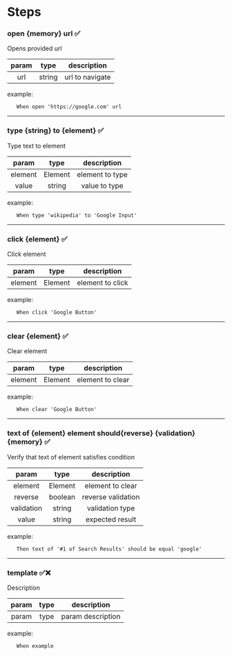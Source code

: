 # Steps

### open {memory} url &#9989;

Opens provided url

| param |  type  |   description   |
|:-----:|:------:|:---------------:|
|  url  | string | url to navigate |
example:
```gherkin
   When open 'https://google.com' url
```
---
### type {string} to {element} &#9989;

Type text to element

|  param  |  type   |   description   |
|:-------:|:-------:|:---------------:|
| element | Element | element to type |
|  value  | string  |  value to type  |
example:
```gherkin
   When type 'wikipedia' to 'Google Input'
```
---
### click {element} &#9989;

Click element

|  param  |  type   |   description    |
|:-------:|:-------:|:----------------:|
| element | Element | element to click |
example:
```gherkin
   When click 'Google Button'
```
---
### clear {element} &#9989;

Clear element

|  param  |  type   |   description    |
|:-------:|:-------:|:----------------:|
| element | Element | element to clear |
example:
```gherkin
   When clear 'Google Button'
```
---
### text of {element} element should{reverse} {validation} {memory} &#9989;

Verify that text of element satisfies condition

|   param    |  type   |    description     |
|:----------:|:-------:|:------------------:|
|  element   | Element |  element to clear  |
|  reverse   | boolean | reverse validation |
| validation | string  |  validation type   |
|   value    | string  |  expected result   |

example:
```gherkin
   Then text of '#1 of Search Results' should be equal 'google'
```
---
### template &#9989;&#10060;

Description

| param | type |    description    |
|:-----:|:----:|:-----------------:|
| param | type | param description |
example:
```gherkin
   When example
```
